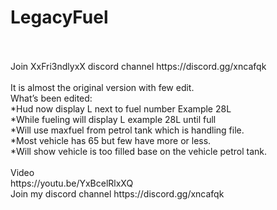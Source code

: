 # LegacyFuel
<br>
<br>
Join XxFri3ndlyxX discord channel https://discord.gg/xncafqk
<br>  
<br>
It is almost the original version with few edit.
<br>
What’s been edited:
<br>
*Hud now display L next to fuel number Example 28L
<br>
*While fueling will display L example 28L until full
<br>
*Will use maxfuel from petrol tank which is handling file.
  <br>
*Most vehicle has 65 but few have more or less.
<br>
*Will show vehicle is too filled base on the vehicle petrol tank.
<br>
<br>
Video
<br>
https://youtu.be/YxBcelRlxXQ
<br>
Join my discord channel https://discord.gg/xncafqk
